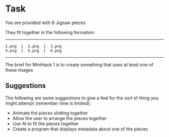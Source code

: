 # Task

You are provided with 6 Jigsaw pieces

They fit together in the following formation:

---
    1.png  |  2.png  |  3.png
    4.png  |  5.png  |  6.png

---

The brief for MiniHack 1 is to create something that uses at least one of these images



## Suggestions

The following are some suggestions to give a feel for the sort of thing you might attempt (remember time is limited):

* Animate the pieces slotting together
* Allow the user to arrange the pieces together
* Use AI to fit the pieces together
* Create a program that displays metadata about one of the pieces



